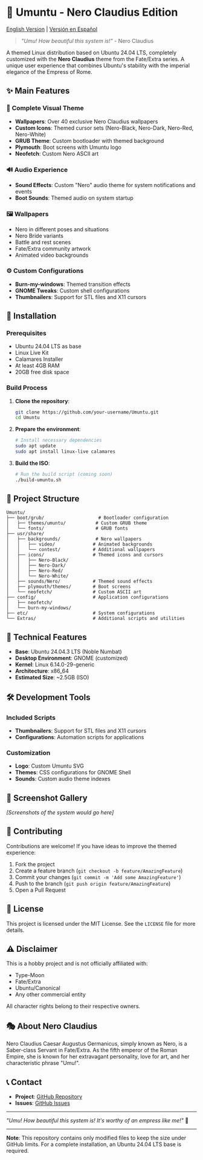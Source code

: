 # 🌹 Umuntu - Nero Claudius Edition

[English Version](README_EN.md) | [Versión en Español](README.md)

> *"Umu! How beautiful this system is!"* - Nero Claudius

A themed Linux distribution based on Ubuntu 24.04 LTS, completely customized with the **Nero Claudius** theme from the Fate/Extra series. A unique user experience that combines Ubuntu's stability with the imperial elegance of the Empress of Rome.

## ✨ Main Features

### 🎨 **Complete Visual Theme**
- **Wallpapers**: Over 40 exclusive Nero Claudius wallpapers
- **Custom Icons**: Themed cursor sets (Nero-Black, Nero-Dark, Nero-Red, Nero-White)
- **GRUB Theme**: Custom bootloader with themed background
- **Plymouth**: Boot screens with Umuntu logo
- **Neofetch**: Custom Nero ASCII art

### 🔊 **Audio Experience**
- **Sound Effects**: Custom "Nero" audio theme for system notifications and events
- **Boot Sounds**: Themed audio on system startup

### 🖼️ **Wallpapers**
- Nero in different poses and situations
- Nero Bride variants
- Battle and rest scenes
- Fate/Extra community artwork
- Animated video backgrounds

### ⚙️ **Custom Configurations**
- **Burn-my-windows**: Themed transition effects
- **GNOME Tweaks**: Custom shell configurations
- **Thumbnailers**: Support for STL files and X11 cursors

## 🚀 Installation

### Prerequisites
- Ubuntu 24.04 LTS as base
- Linux Live Kit
- Calamares Installer
- At least 4GB RAM
- 20GB free disk space

### Build Process
1. **Clone the repository**:
   ```bash
   git clone https://github.com/your-username/Umuntu.git
   cd Umuntu
   ```

2. **Prepare the environment**:
   ```bash
   # Install necessary dependencies
   sudo apt update
   sudo apt install linux-live calamares
   ```

3. **Build the ISO**:
   ```bash
   # Run the build script (coming soon)
   ./build-umuntu.sh
   ```

## 📁 Project Structure

```
Umuntu/
├── boot/grub/                    # Bootloader configuration
│   ├── themes/umuntu/           # Custom GRUB theme
│   └── fonts/                   # GRUB fonts
├── usr/share/
│   ├── backgrounds/             # Nero wallpapers
│   │   ├── video/              # Animated backgrounds
│   │   └── contest/            # Additional wallpapers
│   ├── icons/                  # Themed icons and cursors
│   │   ├── Nero-Black/
│   │   ├── Nero-Dark/
│   │   ├── Nero-Red/
│   │   └── Nero-White/
│   ├── sounds/Nero/            # Themed sound effects
│   ├── plymouth/themes/        # Boot screens
│   └── neofetch/               # Custom ASCII art
├── config/                     # Application configurations
│   ├── neofetch/
│   └── burn-my-windows/
├── etc/                        # System configurations
└── Extras/                     # Additional scripts and utilities
```

## 🎯 Technical Features

- **Base**: Ubuntu 24.04.3 LTS (Noble Numbat)
- **Desktop Environment**: GNOME (customized)
- **Kernel**: Linux 6.14.0-29-generic
- **Architecture**: x86_64
- **Estimated Size**: ~2.5GB (ISO)

## 🛠️ Development Tools

### Included Scripts
- **Thumbnailers**: Support for STL files and X11 cursors
- **Configurations**: Automation scripts for applications

### Customization
- **Logo**: Custom Umuntu SVG
- **Themes**: CSS configurations for GNOME Shell
- **Sounds**: Custom audio theme indexes

## 🎨 Screenshot Gallery

*[Screenshots of the system would go here]*

## 🤝 Contributing

Contributions are welcome! If you have ideas to improve the themed experience:

1. Fork the project
2. Create a feature branch (`git checkout -b feature/AmazingFeature`)
3. Commit your changes (`git commit -m 'Add some AmazingFeature'`)
4. Push to the branch (`git push origin feature/AmazingFeature`)
5. Open a Pull Request

## 📝 License

This project is licensed under the MIT License. See the `LICENSE` file for more details.

## ⚠️ Disclaimer

This is a hobby project and is not officially affiliated with:
- Type-Moon
- Fate/Extra
- Ubuntu/Canonical
- Any other commercial entity

All character rights belong to their respective owners.

## 🎭 About Nero Claudius

Nero Claudius Caesar Augustus Germanicus, simply known as Nero, is a Saber-class Servant in Fate/Extra. As the fifth emperor of the Roman Empire, she is known for her extravagant personality, love for art, and her characteristic phrase "Umu!".

## 📞 Contact

- **Project**: [GitHub Repository](https://github.com/your-username/Umuntu)
- **Issues**: [GitHub Issues](https://github.com/your-username/Umuntu/issues)

---

*"Umu! How beautiful this system is! It's worthy of an empress like me!"* 🌹

---

**Note**: This repository contains only modified files to keep the size under GitHub limits. For a complete installation, an Ubuntu 24.04 LTS base is required.
